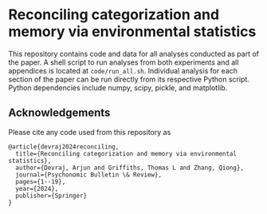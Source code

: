 # Reconciling categorization and memory via environmental statistics
This repository contains code and data for all analyses conducted as part of the paper. A shell script to run analyses from both experiments and all appendices is located at `code/run_all.sh`. Individual analysis for each section of the paper can be run directly from its respective Python script. Python dependencies include numpy, scipy, pickle, and matplotlib. 

## Acknowledgements
Please cite any code used from this repository as 
```
@article{devraj2024reconciling,
  title={Reconciling categorization and memory via environmental statistics},
  author={Devraj, Arjun and Griffiths, Thomas L and Zhang, Qiong},
  journal={Psychonomic Bulletin \& Review},
  pages={1--19},
  year={2024},
  publisher={Springer}
}
```
